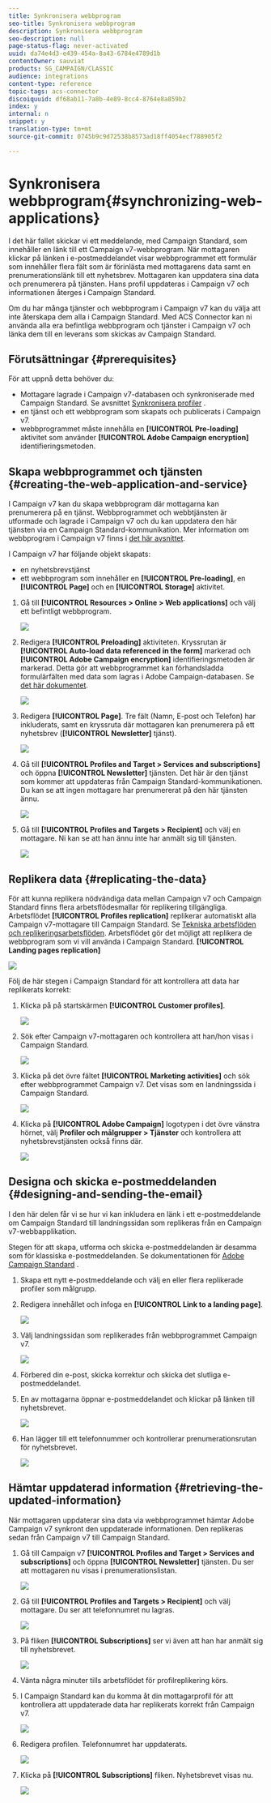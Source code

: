 ```yaml
---
title: Synkronisera webbprogram
seo-title: Synkronisera webbprogram
description: Synkronisera webbprogram
seo-description: null
page-status-flag: never-activated
uuid: da74e4d3-e439-454a-8a43-6784e4789d1b
contentOwner: sauviat
products: SG_CAMPAIGN/CLASSIC
audience: integrations
content-type: reference
topic-tags: acs-connector
discoiquuid: df68ab11-7a8b-4e89-8cc4-8764e8a859b2
index: y
internal: n
snippet: y
translation-type: tm+mt
source-git-commit: 0745b9c9d72538b8573ad18ff4054ecf788905f2

---
```



# Synkronisera webbprogram{#synchronizing-web-applications}

I det här fallet skickar vi ett meddelande, med Campaign Standard, som innehåller en länk till ett Campaign v7-webbprogram. När mottagaren klickar på länken i e-postmeddelandet visar webbprogrammet ett formulär som innehåller flera fält som är förinlästa med mottagarens data samt en prenumerationslänk till ett nyhetsbrev. Mottagaren kan uppdatera sina data och prenumerera på tjänsten. Hans profil uppdateras i Campaign v7 och informationen återges i Campaign Standard.

Om du har många tjänster och webbprogram i Campaign v7 kan du välja att inte återskapa dem alla i Campaign Standard. Med ACS Connector kan ni använda alla era befintliga webbprogram och tjänster i Campaign v7 och länka dem till en leverans som skickas av Campaign Standard.

## Förutsättningar {#prerequisites}

För att uppnå detta behöver du:

* Mottagare lagrade i Campaign v7-databasen och synkroniserade med Campaign Standard. Se avsnittet [Synkronisera profiler](../../integrations/using/synchronizing-profiles.md) .
* en tjänst och ett webbprogram som skapats och publicerats i Campaign v7.
* webbprogrammet måste innehålla en **[!UICONTROL Pre-loading]** aktivitet som använder **[!UICONTROL Adobe Campaign encryption]** identifieringsmetoden.

## Skapa webbprogrammet och tjänsten {#creating-the-web-application-and-service}

I Campaign v7 kan du skapa webbprogram där mottagarna kan prenumerera på en tjänst. Webbprogrammet och webbtjänsten är utformade och lagrade i Campaign v7 och du kan uppdatera den här tjänsten via en Campaign Standard-kommunikation. Mer information om webbprogram i Campaign v7 finns i [det här avsnittet](../../web/using/adding-fields-to-a-web-form.md#subscription-checkboxes).

I Campaign v7 har följande objekt skapats:

* en nyhetsbrevstjänst
* ett webbprogram som innehåller en **[!UICONTROL Pre-loading]**, en **[!UICONTROL Page]** och en **[!UICONTROL Storage]** aktivitet.

1. Gå till **[!UICONTROL Resources > Online > Web applications]** och välj ett befintligt webbprogram.

   ![](assets/acs_connect_lp_2.png)

1. Redigera **[!UICONTROL Preloading]** aktiviteten. Kryssrutan är **[!UICONTROL Auto-load data referenced in the form]** markerad och **[!UICONTROL Adobe Campaign encryption]** identifieringsmetoden är markerad. Detta gör att webbprogrammet kan förhandsladda formulärfälten med data som lagras i Adobe Campaign-databasen. Se [det här dokumentet](../../web/using/publishing-a-web-form.md#pre-loading-the-form-data).

   ![](assets/acs_connect_lp_4.png)

1. Redigera **[!UICONTROL Page]**. Tre fält (Namn, E-post och Telefon) har inkluderats, samt en kryssruta där mottagaren kan prenumerera på ett nyhetsbrev (**[!UICONTROL Newsletter]** tjänst).

   ![](assets/acs_connect_lp_3.png)

1. Gå till **[!UICONTROL Profiles and Target > Services and subscriptions]** och öppna **[!UICONTROL Newsletter]** tjänsten. Det här är den tjänst som kommer att uppdateras från Campaign Standard-kommunikationen. Du kan se att ingen mottagare har prenumererat på den här tjänsten ännu.

   ![](assets/acs_connect_lp_5.png)

1. Gå till **[!UICONTROL Profiles and Targets > Recipient]** och välj en mottagare. Ni kan se att han ännu inte har anmält sig till tjänsten.

   ![](assets/acs_connect_lp_6.png)

## Replikera data {#replicating-the-data}

För att kunna replikera nödvändiga data mellan Campaign v7 och Campaign Standard finns flera arbetsflödesmallar för replikering tillgängliga. Arbetsflödet **[!UICONTROL Profiles replication]** replikerar automatiskt alla Campaign v7-mottagare till Campaign Standard. Se [Tekniska arbetsflöden och replikeringsarbetsflöden](../../integrations/using/acs-connector-principles-and-data-cycle.md#technical-and-replication-workflows). Arbetsflödet gör det möjligt att replikera de webbprogram som vi vill använda i Campaign Standard. **[!UICONTROL Landing pages replication]**

![](assets/acs_connect_lp_1.png)

Följ de här stegen i Campaign Standard för att kontrollera att data har replikerats korrekt:

1. Klicka på på startskärmen **[!UICONTROL Customer profiles]**.

   ![](assets/acs_connect_lp_7.png)

1. Sök efter Campaign v7-mottagaren och kontrollera att han/hon visas i Campaign Standard.

   ![](assets/acs_connect_lp_8.png)

1. Klicka på det övre fältet **[!UICONTROL Marketing activities]** och sök efter webbprogrammet Campaign v7. Det visas som en landningssida i Campaign Standard.

   ![](assets/acs_connect_lp_9.png)

1. Klicka på **[!UICONTROL Adobe Campaign]** logotypen i det övre vänstra hörnet, välj **Profiler och målgrupper > Tjänster** och kontrollera att nyhetsbrevstjänsten också finns där.

   ![](assets/acs_connect_lp_10.png)

## Designa och skicka e-postmeddelanden {#designing-and-sending-the-email}

I den här delen får vi se hur vi kan inkludera en länk i ett e-postmeddelande om Campaign Standard till landningssidan som replikeras från en Campaign v7-webbapplikation.

Stegen för att skapa, utforma och skicka e-postmeddelanden är desamma som för klassiska e-postmeddelanden. Se dokumentationen för [Adobe Campaign Standard](https://helpx.adobe.com/support/campaign/standard.html) .

1. Skapa ett nytt e-postmeddelande och välj en eller flera replikerade profiler som målgrupp.
1. Redigera innehållet och infoga en **[!UICONTROL Link to a landing page]**.

   ![](assets/acs_connect_lp_12.png)

1. Välj landningssidan som replikerades från webbprogrammet Campaign v7.

   ![](assets/acs_connect_lp_13.png)

1. Förbered din e-post, skicka korrektur och skicka det slutliga e-postmeddelandet.
1. En av mottagarna öppnar e-postmeddelandet och klickar på länken till nyhetsbrevet.

   ![](assets/acs_connect_lp_14.png)

1. Han lägger till ett telefonnummer och kontrollerar prenumerationsrutan för nyhetsbrevet.

   ![](assets/acs_connect_lp_15.png)

## Hämtar uppdaterad information {#retrieving-the-updated-information}

När mottagaren uppdaterar sina data via webbprogrammet hämtar Adobe Campaign v7 synkront den uppdaterade informationen. Den replikeras sedan från Campaign v7 till Campaign Standard.

1. Gå till Campaign v7 **[!UICONTROL Profiles and Target > Services and subscriptions]** och öppna **[!UICONTROL Newsletter]** tjänsten. Du ser att mottagaren nu visas i prenumerationslistan.

   ![](assets/acs_connect_lp_16.png)

1. Gå till **[!UICONTROL Profiles and Targets > Recipient]** och välj mottagare. Du ser att telefonnumret nu lagras.

   ![](assets/acs_connect_lp_17.png)

1. På fliken **[!UICONTROL Subscriptions]** ser vi även att han har anmält sig till nyhetsbrevet.

   ![](assets/acs_connect_lp_18.png)

1. Vänta några minuter tills arbetsflödet för profilreplikering körs.
1. I Campaign Standard kan du komma åt din mottagarprofil för att kontrollera att uppdaterade data har replikerats korrekt från Campaign v7.

   ![](assets/acs_connect_lp_19.png)

1. Redigera profilen. Telefonnumret har uppdaterats.

   ![](assets/acs_connect_lp_20.png)

1. Klicka på **[!UICONTROL Subscriptions]** fliken. Nyhetsbrevet visas nu.

   ![](assets/acs_connect_lp_21.png)

